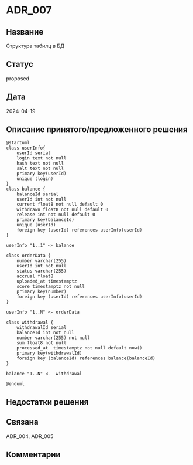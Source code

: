 # ADR_007

## Название
Структура табилц в БД

## Статус
proposed

## Дата
2024-04-19

## Описание принятого/предложенного решения
```plantuml
@startuml
class userInfo{
    userId serial
	login text not null
	hash text not null
	salt text not null
    primary key(userId)
    unique (login)
}
class balance {
    balanceId serial
	userId int not null
	current float8 not null default 0
	withdrawn float8 not null default 0
	release int not null default 0
	primary key(balanceId)
	unique (userId)
	foreign key (userId) references userInfo(userId)
}

userInfo "1..1" <- balance

class orderData {
    number varchar(255)
    userId int not null
    status varchar(255)
	accrual float8
    uploaded_at timestamptz
	score timestamptz not null
    primary key(number)
	foreign key (userId) references userInfo(userId)
}

userInfo "1..N" <- orderData

class withdrawal {
    withdrawalId serial
	balanceId int not null
	number varchar(255) not null
	sum float8 not null
	processed_at  timestamptz not null default now()
	primary key(withdrawalId)
	foreign key (balanceId) references balance(balanceId)
}

balance "1..N" <-  withdrawal

@enduml

```


## Недостатки решения

## Связана
ADR_004, ADR_005

## Комментарии
